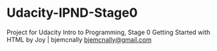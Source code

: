 # Udacity-IPND-Stage0
Project for Udacity Intro to Programming, Stage 0
Getting Started with HTML
by Joy | bjemcnally bjemcnally@gmail.com
